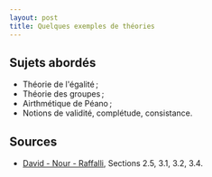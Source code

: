 ```yaml
---
layout: post
title: Quelques exemples de théories
---
```


## Sujets abordés 

* Théorie de l'égalité ;
* Théorie des groupes ;
* Airthmétique de Péano ;
* Notions de validité, complétude, consistance.

## Sources

* [David - Nour - Raffalli](../#bibliographie), Sections 2.5, 3.1, 3.2, 3.4.
